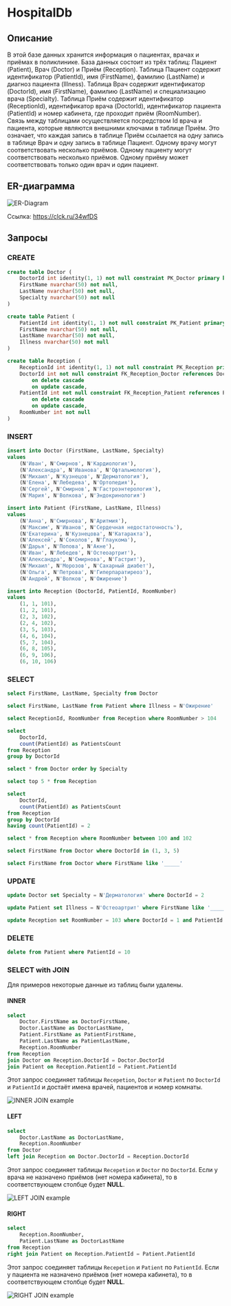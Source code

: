 # HospitalDb
## Описание
В этой базе данных хранится информация о пациентах, врачах и приёмах в поликлинике. База данных состоит из трёх таблиц: Пациент (Patient), Врач (Doctor) и Приём (Reception). Таблица Пациент содержит идентификатор (PatientId), имя (FirstName), фамилию (LastName) и диагноз пациента (Illness). Таблица Врач содержит идентификатор (DoctorId), имя (FirstName), фамилию (LastName) и специализацию врача (Specialty). Таблица Приём содержит идентификатор (ReceptionId), идентификатор врача (DoctorId), идентификатор пациента (PatientId) и номер кабинета, где проходит приём (RoomNumber).  
Связь между таблицами осуществляется посредством Id врача и пациента, которые являются внешними ключами в таблице Приём. Это означает, что каждая запись в таблице Приём ссылается на одну запись в таблице Врач и одну запись в таблице Пациент. Одному врачу могут соответствовать несколько приёмов. Одному пациенту могут соответствовать несколько приёмов. Одному приёму может соответствовать только один врач и один пациент.
## ER-диаграмма
![ER-Diagram](https://github.com/Romancikh/TravelLinePractice2023/blob/HospitalDb/images/er.png?raw=true)

Ссылка: https://clck.ru/34wfDS
## Запросы
### CREATE
```sql
create table Doctor (
	DoctorId int identity(1, 1) not null constraint PK_Doctor primary key,
	FirstName nvarchar(50) not null,
	LastName nvarchar(50) not null,
	Specialty nvarchar(50) not null
)
```
```sql
create table Patient (
	PatientId int identity(1, 1) not null constraint PK_Patient primary key,
	FirstName nvarchar(50) not null,
	LastName nvarchar(50) not null,
	Illness nvarchar(50) not null
)
```
```sql
create table Reception (
	ReceptionId int identity(1, 1) not null constraint PK_Reception primary key,
	DoctorId int not null constraint FK_Reception_Doctor references Doctor(DoctorId)
		on delete cascade
		on update cascade,
	PatientId int not null constraint FK_Reception_Patient references Patient(PatientId)
		on delete cascade
		on update cascade,
	RoomNumber int not null
)
```
### INSERT
```sql
insert into Doctor (FirstName, LastName, Specialty)
values
	(N'Иван', N'Смирнов', N'Кардиология'),
	(N'Александра', N'Иванова', N'Офтальмология'),
	(N'Михаил', N'Кузнецов', N'Дерматология'),
	(N'Елена', N'Лебедева', N'Ортопедия'),
	(N'Сергей', N'Смирнов', N'Гастроэнтерология'),
	(N'Мария', N'Волкова', N'Эндокринология')
```
```sql
insert into Patient (FirstName, LastName, Illness)
values
	(N'Анна', N'Смирнова', N'Аритмия'),
	(N'Максим', N'Иванов', N'Сердечная недостаточность'),
	(N'Екатерина', N'Кузнецова', N'Катаракта'),
	(N'Алексей', N'Соколов', N'Глаукома'),
	(N'Дарья', N'Попова', N'Акне'),
	(N'Иван', N'Лебедев', N'Остеоартрит'),
	(N'Александра', N'Смирнова', N'Гастрит'),
	(N'Михаил', N'Морозов', N'Сахарный диабет'),
	(N'Ольга', N'Петрова', N'Гиперпаратиреоз'),
	(N'Андрей', N'Волков', N'Ожирение')
```
```sql
insert into Reception (DoctorId, PatientId, RoomNumber)
values
	(1, 1, 101),
	(1, 2, 101),
	(2, 3, 102),
	(2, 4, 102),
	(3, 5, 103),
	(4, 6, 104),
	(5, 7, 104),
	(6, 8, 105),
	(6, 9, 106),
	(6, 10, 106)
```
### SELECT
```sql
select FirstName, LastName, Specialty from Doctor
```
```sql
select FirstName, LastName from Patient where Illness = N'Ожирение'
```
```sql
select ReceptionId, RoomNumber from Reception where RoomNumber > 104
```
```sql
select
	DoctorId,
	count(PatientId) as PatientsCount
from Reception
group by DoctorId
```
```sql
select * from Doctor order by Specialty
```
```sql
select top 5 * from Reception
```
```sql
select
	DoctorId,
	count(PatientId) as PatientsCount
from Reception
group by DoctorId
having count(PatientId) = 2
```
```sql
select * from Reception where RoomNumber between 100 and 102
```
```sql
select FirstName from Doctor where DoctorId in (1, 3, 5)
```
```sql
select FirstName from Doctor where FirstName like '_____'
```
### UPDATE
```sql
update Doctor set Specialty = N'Дерматология' where DoctorId = 2
```
```sql
update Patient set Illness = N'Остеоартрит' where FirstName like '_____'
```
```sql
update Reception set RoomNumber = 103 where DoctorId = 1 and PatientId = 1
```
### DELETE
```sql
delete from Patient where PatientId = 10
```
### SELECT with JOIN
Для примеров некоторые данные из таблиц были удалены.
#### INNER
```sql
select
	Doctor.FirstName as DoctorFirstName,
	Doctor.LastName as DoctorLastName,
	Patient.FirstName as PatientFirstName,
	Patient.LastName as PatientLastName,
	Reception.RoomNumber
from Reception
join Doctor on Reception.DoctorId = Doctor.DoctorId
join Patient on Reception.PatientId = Patient.PatientId
```
Этот запрос соединяет таблицы `Recepеtion`, `Doctor` и `Patient` по `DoctorId` и `PatientId` и достаёт имена врачей, пациентов и номер комнаты.

![INNER JOIN example](https://github.com/Romancikh/TravelLinePractice2023/blob/HospitalDb/images/inner.png?raw=true)
#### LEFT
```sql
select
	Doctor.LastName as DoctorLastName,
	Reception.RoomNumber
from Doctor
left join Reception on Doctor.DoctorId = Reception.DoctorId
```
Этот запрос соединяет таблицы `Recepеtion` и `Doctor` по `DoctorId`. Если у врача не назначено приёмов (нет номера кабинета), то в соответствующем столбце будет **NULL**.

![LEFT JOIN example](https://github.com/Romancikh/TravelLinePractice2023/blob/HospitalDb/images/left.png?raw=true)
#### RIGHT
```sql
select
	Reception.RoomNumber,
	Patient.LastName as DoctorLastName
from Reception
right join Patient on Reception.PatientId = Patient.PatientId
```
Этот запрос соединяет таблицы `Recepеtion` и `Patient` по `PatientId`. Если у пациента не назначено приёмов (нет номера кабинета), то в соответствующем столбце будет **NULL**.

![RIGHT JOIN example](https://github.com/Romancikh/TravelLinePractice2023/blob/HospitalDb/images/right.png?raw=true)
